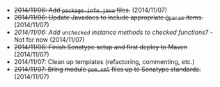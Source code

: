 - ~~2014/11/06: Add `package-info.java` files.~~ (2014/11/07)
- ~~2014/11/06: Update Javadocs to include appropriate `@param` items.~~ (2014/11/07)
- *2014/11/06: Add `unchecked` instance methods to checked functions?* - Not for now (2014/11/07)
- ~~2014/11/06: Finish Sonatype setup and first deploy to Maven~~ (2014/11/07)
- 2014/11/07: Clean up templates (refactoring, commenting, etc.)
- ~~2014/11/07: Bring module `pom.xml` files up to Sonatype standards.~~ (2014/11/07)
